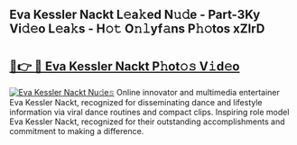## Eva Kessler Nackt L𝚎a𝚔ed N𝚞𝚍e - Part-3Ky Vi𝚍𝚎o L𝚎a𝚔s - H𝚘𝚝 O𝚗𝚕yf𝚊ns P𝚑𝚘tos xZIrD

# <h2><a href="http://kfcxhgx.oniu.top/?m=Eva+Kessler+Nackt">🔗👉 🔴 Eva Kessler Nackt P𝚑ot𝚘𝚜 V𝚒d𝚎o</a></h2>

[![Eva Kessler Nackt Nu𝚍e𝚜](https://i.imgur.com/0qMVB7G.gif)](http://kfcxhgx.oniu.top/?m=Eva+Kessler+Nackt)
Online innovator and multimedia entertainer Eva Kessler Nackt, recognized for disseminating dance and lifestyle information via viral dance routines and compact clips. Inspiring role model Eva Kessler Nackt, recognized for their outstanding accomplishments and commitment to making a difference.  
